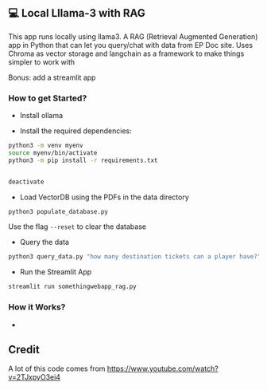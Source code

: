 ## 💻 Local Lllama-3 with RAG
This app runs locally using llama3. 
A RAG (Retrieval Augmented Generation) app in Python that can let you query/chat with data from EP Doc site. 
Uses Chroma as vector storage and langchain as a framework to make things simpler to work with 

Bonus: add a streamlit app


### How to get Started?

* Install ollama


* Install the required dependencies:
```bash
python3 -m venv myenv
source myenv/bin/activate
python3 -m pip install -r requirements.txt   


deactivate
```

* Load VectorDB using the PDFs in the data directory
```bash
python3 populate_database.py
```
Use the flag ```--reset``` to clear the database

* Query the data
```bash
python3 query_data.py "how many destination tickets can a player have?" 
```


* Run the Streamlit App
```bash
streamlit run somethingwebapp_rag.py
```

### How it Works?

- 

## Credit
A lot of this code comes from https://www.youtube.com/watch?v=2TJxpyO3ei4 

